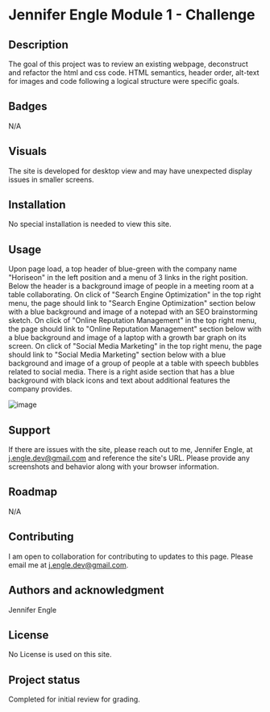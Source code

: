 # Jennifer Engle Module 1 - Challenge

## Description
The goal of this project was to review an existing webpage, deconstruct and refactor the html and css code. HTML semantics, header order, alt-text for images and code following a logical structure were specific goals.

## Badges
N/A

## Visuals
The site is developed for desktop view and may have unexpected display issues in smaller screens. 

## Installation
No special installation is needed to view this site. 

## Usage
Upon page load, a top header of blue-green with the company name "Horiseon" in the left position and a menu of 3 links in the right position.
Below the header is a background image of people in a meeting room at a table collaborating.
On click of "Search Engine Optimization" in the top right menu, the page should link to "Search Engine Optimization" section below with a blue background and image of a notepad with an SEO brainstorming sketch.
On click of "Online Reputation Management" in the top right menu, the page should link to "Online Reputation Management" section below with a blue background and image of a laptop with a growth bar graph on its screen.
On click of "Social Media Marketing" in the top right menu, the page should link to "Social Media Marketing" section below with a blue background and image of a group of people at a table with speech bubbles related to social media.
There is a right aside section that has a blue background with black icons and text about additional features the company provides.

![image](https://user-images.githubusercontent.com/117794203/206606923-bac1ef65-bb02-4007-b17b-a3037766116a.png)

## Support
If there are issues with the site, please reach out to me, Jennifer Engle, at j.engle.dev@gmail.com and reference the site's URL. Please provide any screenshots and behavior along with your browser information.

## Roadmap
N/A

## Contributing
I am open to collaboration for contributing to updates to this page. Please email me at j.engle.dev@gmail.com.

## Authors and acknowledgment
Jennifer Engle

## License
No License is used on this site.

## Project status
Completed for initial review for grading.
